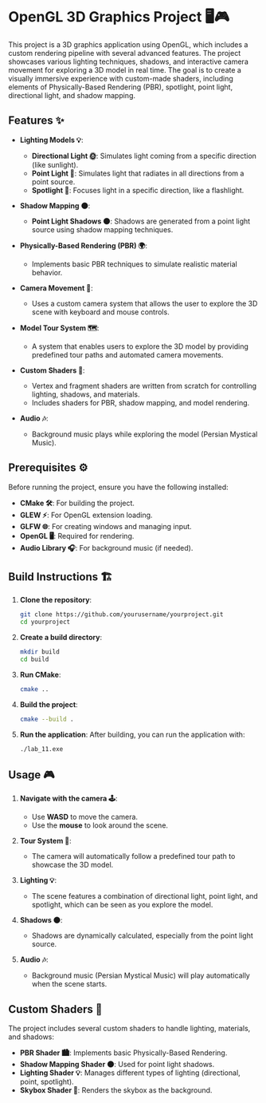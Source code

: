 # OpenGL 3D Graphics Project 🖥️🎮

This project is a 3D graphics application using OpenGL, which includes a custom rendering pipeline with several advanced features. The project showcases various lighting techniques, shadows, and interactive camera movement for exploring a 3D model in real time. The goal is to create a visually immersive experience with custom-made shaders, including elements of Physically-Based Rendering (PBR), spotlight, point light, directional light, and shadow mapping.

## Features ✨

- **Lighting Models 💡**: 
  - **Directional Light 🌞**: Simulates light coming from a specific direction (like sunlight).
  - **Point Light 🔆**: Simulates light that radiates in all directions from a point source.
  - **Spotlight 🔦**: Focuses light in a specific direction, like a flashlight.
  
- **Shadow Mapping 🌑**:
  - **Point Light Shadows 🌑**: Shadows are generated from a point light source using shadow mapping techniques.
  
- **Physically-Based Rendering (PBR) 🌍**: 
  - Implements basic PBR techniques to simulate realistic material behavior.
  
- **Camera Movement 🎥**:
  - Uses a custom camera system that allows the user to explore the 3D scene with keyboard and mouse controls.
  
- **Model Tour System 🗺️**: 
  - A system that enables users to explore the 3D model by providing predefined tour paths and automated camera movements.
  
- **Custom Shaders 🎨**:
  - Vertex and fragment shaders are written from scratch for controlling lighting, shadows, and materials.
  - Includes shaders for PBR, shadow mapping, and model rendering.

- **Audio 🎶**:
  - Background music plays while exploring the model (Persian Mystical Music).

## Prerequisites ⚙️

Before running the project, ensure you have the following installed:

- **CMake 🛠️**: For building the project.
- **GLEW ⚡**: For OpenGL extension loading.
- **GLFW 🌐**: For creating windows and managing input.
- **OpenGL 🖥️**: Required for rendering.
- **Audio Library 🎧**: For background music (if needed).

## Build Instructions 🏗️

1. **Clone the repository**:
    ```bash
    git clone https://github.com/yourusername/yourproject.git
    cd yourproject
    ```

2. **Create a build directory**:
    ```bash
    mkdir build
    cd build
    ```

3. **Run CMake**:
    ```bash
    cmake ..
    ```

4. **Build the project**:
    ```bash
    cmake --build .
    ```

5. **Run the application**:
    After building, you can run the application with:
    ```bash
    ./lab_11.exe
    ```

## Usage 🎮

1. **Navigate with the camera 🕹️**:
    - Use **WASD** to move the camera.
    - Use the **mouse** to look around the scene.

2. **Tour System 🚶**:
    - The camera will automatically follow a predefined tour path to showcase the 3D model.

3. **Lighting 💡**:
    - The scene features a combination of directional light, point light, and spotlight, which can be seen as you explore the model.

4. **Shadows 🌑**:
    - Shadows are dynamically calculated, especially from the point light source.

5. **Audio 🎶**:
    - Background music (Persian Mystical Music) will play automatically when the scene starts.

## Custom Shaders 🎨

The project includes several custom shaders to handle lighting, materials, and shadows:

- **PBR Shader 🏙️**: Implements basic Physically-Based Rendering.
- **Shadow Mapping Shader 🌑**: Used for point light shadows.
- **Lighting Shader 💡**: Manages different types of lighting (directional, point, spotlight).
- **Skybox Shader 🌌**: Renders the skybox as the background.

